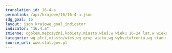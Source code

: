 ```yaml
---
translation_id: 16-4-a
permalink: /api/krajowe/16/16-4-a.json
sdg_goal: 16
layout: json_krajowe_goal_indicator
indicator: "16.4.a"
zmienne: ogółem,mężczyźni,kobiety;miasto,wieś;w wieku 16-24 lat,w wieku 25-34 lat,w wieku 35-44 lat,w wieku 45-54 lat,w wieku 55-64 lat,w wieku 65-74 lat;wyższe,średnie,niższe;aktywni zawodowo,pracujący,bezrobotni,bierni zawodowo
kategorie: wg płci,miasto/wieś,wg grup wieku,wg wykształcenia,wg stanu zawodowego osób
source_url: www.stat.gov.pl
---
```

